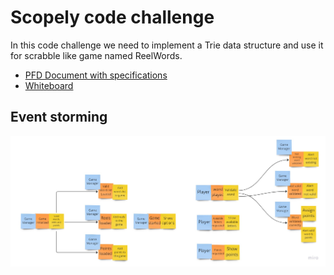 # Scopely code challenge
In this code challenge we need to implement a Trie data structure and use it for scrabble like game named ReelWords.

- [PFD Document with specifications](Scopely%20Barcelona%20Studio%20-%20Server%20Engineering%20Challenge.pdf)
- [Whiteboard](https://miro.com/welcomeonboard/MGJTODRmM3NEZ0VZZVZMSVVpblJxQk5mR1FwMUYySnExZmFPN3VFN0wwSDh1RFZ6cnlYelVkQzhkR1BueWNUZHwzNDU4NzY0NTQwNDk3ODg1NTA1fDI=?share_link_id=670345657844)

## Event storming
![Event storming](Event%20storming.jpg)
